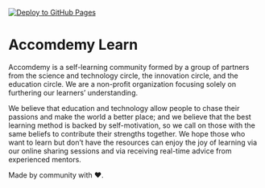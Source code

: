 [![Deploy to GitHub Pages](https://github.com/accomdemy/Learn/actions/workflows/deploy.yml/badge.svg?branch=main)](https://github.com/accomdemy/Learn/actions/workflows/deploy.yml)

# Accomdemy Learn 

Accomdemy is a self-learning community formed by a group of partners from the science and technology circle, the innovation circle, and the education circle. We are a non-profit organization focusing solely on furthering our learners’ understanding. 

We believe that education and technology allow people to chase their passions and make the world a better place; and we believe that the best learning method is backed by self-motivation, so we call on those with the same beliefs to contribute their strengths together. We hope those who want to learn but don’t have the resources can enjoy the joy of learning via our online sharing sessions and via receiving real-time advice from experienced mentors.


Made by community with ❤️. 
